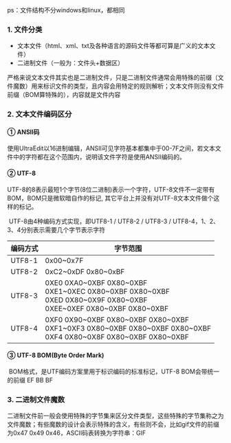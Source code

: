 ps：文件结构不分windows和linux，都相同

### 1. 文件分类

- 文本文件（html、xml、txt及各种语言的源码文件等都可算是广义的文本文件）
- 二进制文件（一般为：文件头+数据区）

严格来说文本文件其实也是二进制文件，只是二进制文件通常会用特殊的前缀（文件魔数）用来标识文件的类型，且内容会用特定的规则解析；文本文件则没有文件前缀（BOM算特殊的），内容就是文件内容

### 2. 文本文件编码区分

#### ① ANSII码

​	使用UltraEdit以16进制编辑，ANSII可见字符基本都集中于00-7F之间，若文本文件中的字符都在这个范围内，说明该文件字符是使用ANSII编码的。

#### ② UTF-8

​	UTF-8的8表示最短1个字节(8位二进制)表示一个字符，UTF-8文件不一定带有BOM，BOM只是微软暗自作的标记, 其它平台上并没有对UTF-8文本文件做个这样的标记。

​	UTF-8由4种编码方式实现，即UTF8-1 / UTF8-2 / UTF8-3 / UTF8-4，1、2、3、4分别表示需要几个字节表示字符

| 编码方式 | 字节范围                                                     |
| -------- | ------------------------------------------------------------ |
| UTF8-1   | 0x00~0x7F                                                    |
| UTF8-2   | 0xC2~0xDF 0x80~0xBF                                          |
| UTF8-3   | 0XE0 0XA0~0XBF 0X80~0XBF<br/>0XE1~0XEC 0X80~0XBF 0X80~0XBF<br/>0XED 0X80~0X9F 0X80~0XBF<br>0XEE~0XEF 0X80~0XBF 0X80~0XBF |
| UTF8-4   | 0XF0 0X90~0XBF 0X80~0XBF 0X80~0XBF<br/>0XF1~0XF3 0X80~0XBF 0X80~0XBF 0X80~0XBF<br/>0XF4 0X80~0X8F 0X80~0XBF 0X80~0XBF |

#### ③ UTF-8 BOM(Byte Order Mark)

​	BOM格式，是UTF编码方案里用于标识编码的标准标记，UTF-8 BOM会带统一的前缀 EF BB BF

### 3. 二进制文件魔数

二进制文件前一般会使用特殊的字节集来区分文件类型，这些特殊的字节集称之为文件魔数；有些魔数的设计会表示特殊的含义，有些则不会，比如gif文件的前缀为0x47 0x49 0x46，ASCII码表转换为字符串：GIF
